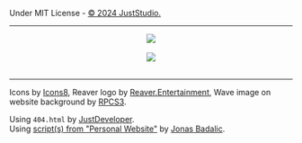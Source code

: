 Under MIT License - <a href="https://github.com/JustStudio7/Website/blob/main/LICENSE">© 2024 JustStudio.</a>

-------------

<a href="https://juststudio.is-a.dev/">
        <div align="center">
                <picture>
                        <source media="(prefers-color-scheme: dark)" srcset="https://socialify.git.ci/JustStudio7/Website/image?font=KoHo&forks=1&issues=1&logo=https%3A%2F%2Fjuststudio.is-a.dev%2Fandroid-chrome-192x192.png&name=1&owner=1&pattern=Solid&pulls=0&stargazers=1&theme=Auto">
                        <img src="https://socialify.git.ci/JustStudio7/Website/image?font=KoHo&forks=1&issues=1&logo=https%3A%2F%2Fjuststudio.is-a.dev%2Fandroid-chrome-192x192.png&name=1&owner=1&pattern=Solid&pulls=0&stargazers=1&theme=Auto">
                </picture>
                <br/>
                <br/>
        </div>
        <div align="center">
                <picture>
                        <img src="https://juststudio.is-a.dev/data/1722326978.198617-458FEDC5-E51B-4498-8404-1482413482FD.png">
                </picture>
                <br/>
                <br/>
        </div>
</a>

---------

Icons by <a href="https://icons8.com">Icons8</a>,
Reaver logo by <a href="https://reaverentertainment.dcms.site/">Reaver.Entertainment</a>,
Wave image on website background by <a href="https://rpcs3.net/">RPCS3</a>.


Using `404.html` by <a href="https://justdeveloper.is-a.dev/">JustDeveloper</a>.<br/>
Using <a href="https://codepen.io/JonasBadalic/pen/ExqNzZ">script(s) from "Personal Website"</a> by <a href="https://codepen.io/JonasBadalic">Jonas Badalic</a>.
